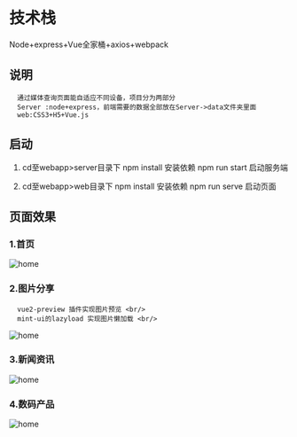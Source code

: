 # 技术栈
Node+express+Vue全家桶+axios+webpack

## 说明
      通过媒体查询页面能自适应不同设备，项目分为两部分 
      Server :node+express，前端需要的数据全部放在Server->data文件夹里面
      web:CSS3+H5+Vue.js

## 启动
1. cd至webapp>server目录下 
      npm install  安装依赖 
      npm run start 启动服务端 

2. cd至webapp>web目录下
   npm install  安装依赖 
   npm run serve 启动页面 
## 页面效果
### 1.首页
   ![home](https://github.com/fanxuewen/WebApp/tree/master/web/src/assets/img/home.gif)
### 2.图片分享
      vue2-preview 插件实现图片预览 <br/> 
      mint-ui的lazyload 实现图片懒加载 <br/> 
   ![home](https://github.com/fanxuewen/WebApp/tree/master/web/src/assets/img/pictures.gif)
### 3.新闻资讯
   ![home](https://github.com/fanxuewen/WebApp/tree/master/web/src/assets/img/news.gif)
### 4.数码产品
   ![home](https://github.com/fanxuewen/WebApp/tree/master/web/src/assets/img/phone.gif)

